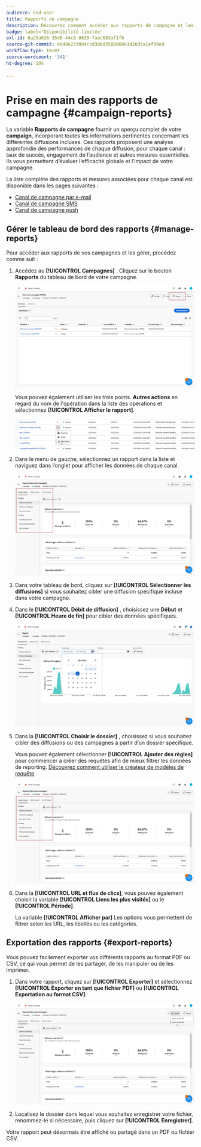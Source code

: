 ```yaml
---
audience: end-user
title: Rapports de campagne
description: Découvrez comment accéder aux rapports de campagne et les utiliser.
badge: label="Disponibilité limitée"
exl-id: 6a25a636-35d6-44c8-8635-7aec683af1f6
source-git-commit: e6dde233084ccd38bd3588d60e1d26d5a1ef99ed
workflow-type: tm+mt
source-wordcount: '341'
ht-degree: 19%

---
```


# Prise en main des rapports de campagne {#campaign-reports}

<!-- CAN BE REMOVED___
>[!CONTEXTUALHELP]
>id="acw_campaign_reporting_sending"
>title="Reporting Sending"
>abstract="The Sending tab within your report provides in-depth insights into your visitors' interactions with your deliveries and any potential errors they may have encountered."

>[!CONTEXTUALHELP]
>id="acw_campaign_reporting_tracking"
>title="Reporting tracking"
>abstract="The Tracking tab within your report offers valuable data, including recipient behavior per link, breakdown of opens and clicks, as well as detailed information about the most frequently clicked URLs during a delivery."
-->

La variable **Rapports de campagne** fournir un aperçu complet de votre **campaign**, incorporant toutes les informations pertinentes concernant les différentes diffusions incluses. Ces rapports proposent une analyse approfondie des performances de chaque diffusion, pour chaque canal : taux de succès, engagement de l’audience et autres mesures essentielles. Ils vous permettent d’évaluer l’efficacité globale et l’impact de votre campagne.

La liste complète des rapports et mesures associées pour chaque canal est disponible dans les pages suivantes :

* [Canal de campagne par e-mail](campaign-reports-email.md)
* [Canal de campagne SMS](campaign-reports-sms.md)
* [Canal de campagne push](campaign-reports-push.md)

## Gérer le tableau de bord des rapports {#manage-reports}

Pour accéder aux rapports de vos campagnes et les gérer, procédez comme suit :

1. Accédez au **[!UICONTROL Campagnes]** . Cliquez sur le bouton **Rapports** du tableau de bord de votre campagne.

   ![](assets/manage_campaign_report_2.png)

   Vous pouvez également utiliser les trois points. **Autres actions** en regard du nom de l&#39;opération dans la liste des opérations et sélectionnez **[!UICONTROL Afficher le rapport]**.

   ![](assets/manage_campaign_report_1.png)

1. Dans le menu de gauche, sélectionnez un rapport dans la liste et naviguez dans l’onglet pour afficher les données de chaque canal.

   ![](assets/manage_campaign_report_4.png)

1. Dans votre tableau de bord, cliquez sur **[!UICONTROL Sélectionner les diffusions]** si vous souhaitez cibler une diffusion spécifique incluse dans votre campagne.

1. Dans le **[!UICONTROL Débit de diffusion]** , choisissez une **Début** et **[!UICONTROL Heure de fin]** pour cibler des données spécifiques.

   ![](assets/manage_campaign_report_3.png)

1. Dans la **[!UICONTROL Choisir le dossier]** , choisissez si vous souhaitez cibler des diffusions ou des campagnes à partir d’un dossier spécifique.

   Vous pouvez également sélectionner **[!UICONTROL Ajouter des règles]** pour commencer à créer des requêtes afin de mieux filtrer les données de reporting. [Découvrez comment utiliser le créateur de modèles de requête](../query/query-modeler-overview.md)

   ![](assets/manage_campaign_report_4.png)

1. Dans la **[!UICONTROL URL et flux de clics]**, vous pouvez également choisir la variable **[!UICONTROL Liens les plus visités]** ou le **[!UICONTROL Période]**.

   La variable **[!UICONTROL Afficher par]** Les options vous permettent de filtrer selon les URL, les libellés ou les catégories.

## Exportation des rapports {#export-reports}

Vous pouvez facilement exporter vos différents rapports au format PDF ou CSV, ce qui vous permet de les partager, de les manipuler ou de les imprimer.

1. Dans votre rapport, cliquez sur **[!UICONTROL Exporter]** et sélectionnez **[!UICONTROL Exporter en tant que fichier PDF]** ou **[!UICONTROL Exportation au format CSV]**.

   ![](assets/export_campaign_report.png)

1. Localisez le dossier dans lequel vous souhaitez enregistrer votre fichier, renommez-le si nécessaire, puis cliquez sur **[!UICONTROL Enregistrer]**.

Votre rapport peut désormais être affiché ou partagé dans un PDF ou fichier CSV.


